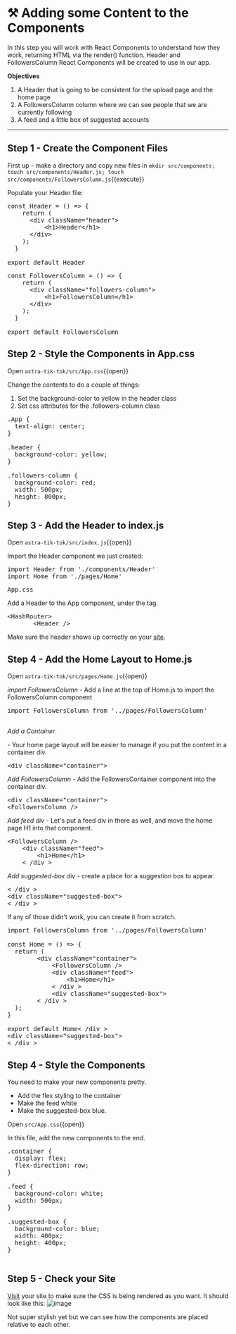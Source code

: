 # ⚒️ Adding some Content to the Components

In this step you will work with React Components to understand how they work, returning HTML via the render() function.  Header and FollowersColumn React Components will be created to use in our app.

**Objectives**
1. A Header that is going to be consistent for the upload page and the home page
2. A FollowersColumn column where we can see people that we are currently following
3. A feed and a little box of suggested accounts

---

## Step 1 - Create the Component Files

First up - make a directory and copy new files in
`mkdir src/components; touch src/components/Header.js; touch src/components/FollowersColumn.js`{{execute}}

Populate your Header file:
<pre class="file" data-filename="root/astra-tik-tok/components/Header.js" data-target="replace">
const Header = () => {
    return (
      &lt;div className="header"&gt;
          &lt;h1>Header&lt;/h1&gt;
      &lt;/div&gt;
    );
  }
  
export default Header
</pre>

<pre class="file" data-filename="root/astra-tik-tok/components/FollowersColumn.js" data-target="replace">
const FollowersColumn = () => {
    return (
      &lt;div className="followers-column"&gt;
          &lt;h1>FollowersColumn&lt;/h1&gt;
      &lt;/div&gt;
    );
  }
  
export default FollowersColumn
</pre>

## Step 2 - Style the Components in App.css

Open `astra-tik-tok/src/App.css`{{open}}

Change the contents to do a couple of things:
1. Set the background-color to yellow in the header class
2. Set css attributes for the .followers-column class

<pre class="file" data-filename="root/astra-tik-tok/src/App.css" data-target="replace">
.App {
  text-align: center;
}

.header {
  background-color: yellow;
}

.followers-column {
  background-color: red;
  width: 500px;
  height: 800px;
}
</pre>

## Step 3 - Add the Header to index.js

Open `astra-tik-tok/src/index.js`{{open}}

Import the Header component we just created:
<pre class="file" data-filename="astra-tik-toc/src/index.js" data-target="insert"  data-marker="import Home from './pages/Home">
import Header from './components/Header'
import Home from './pages/Home'
</pre>

<pre class="file" data-filename="astra-tik-toc/src/index.js" data-target="insert"  data-marker="index.css">
App.css
</pre>

Add a Header to the App component, under the <HashRouter> tag.
<pre class="file" data-filename="astra-tik-toc/src/index.js" data-target="insert"  data-marker="<HashRouter>">
&lt;HashRouter&gt;
       &lt;Header /&gt;
</pre>

Make sure the header shows up correctly on your <a href="https://[[HOST_SUBDOMAIN]]-3000-[[KATACODA_HOST]].environments.katacoda.com/">site</a>.

## Step 4 - Add the Home Layout to Home.js

Open `astra-tik-tok/src/pages/Home.js`{{open}}

*import FollowersColumn* - Add a line at the top of Home.js to import the FollowersColumn component
<pre class="file" data-filename="astra-tik-toc/src/pages/Home.js" data-target="prepend">
import FollowersColumn from '../pages/FollowersColumn'

</pre>

*Add a Container <div>* - Your home page layout will be easier to manage if you put the content in a container div.
<pre class="file" data-filename="astra-tik-toc/src/pages/Home.js" data-target="insert" data-marker='<div className="Home">'>
&lt;div className="container"&gt;
</pre>

*Add FollowersColumn* - Add the FollowersContainer component into the container div.
<pre class="file" data-filename="astra-tik-toc/src/pages/Home.js" data-target="insert" data-marker='<div className="container">'>
&lt;div className="container"&gt;
&lt;FollowersColumn /&gt;
</pre>

*Add feed div* - Let's put a feed div in there as well, and move the home page H1 into that component.
<pre class="file" data-filename="astra-tik-toc/src/pages/Home.js" data-target="insert" data-marker='<FollowersColumn />'>
&lt;FollowersColumn /&gt;
    &lt;div className="feed"&gt; 
        &lt;h1&gt;Home&lt;/h1&gt;
    &lt; /div &gt;
</pre>

*Add suggested-box div* - create a place for a suggestion box to appear.
<pre class="file" data-filename="astra-tik-toc/src/pages/Home.js" data-target="insert" data-marker='</div>'>
&lt; /div &gt;
&lt;div className="suggested-box"&gt;
&lt; /div &gt;
</pre>

If any of those didn't work, you can create it from scratch.
<pre class="file" data-filename="astra-tik-toc/src/pages/Home.js" data-target="replace">
import FollowersColumn from '../pages/FollowersColumn'

const Home = () => {
  return (
        &lt;div className="container"&gt;
            &lt;FollowersColumn /&gt;
            &lt;div className="feed"&gt; 
                &lt;h1&gt;Home&lt;/h1&gt;
            &lt; /div &gt;
            &lt;div className="suggested-box"&gt;
        &lt; /div &gt;
  );
}

export default Home&lt; /div &gt;
&lt;div className="suggested-box"&gt;
&lt; /div &gt;
</pre>

## Step 4 - Style the Components
You need to make your new components pretty.
* Add the flex styling to the container
* Make the feed white
* Make the suggested-box blue. 

Open `src/App.css`{{open}}

In this file, add the new components to the end.

<pre class="file" data-filename="astra-tik-toc/src/App.css" data-target="append">
.container {
  display: flex;
  flex-direction: row;
}

.feed {
  background-color: white;
  width: 500px;
}

.suggested-box {
  background-color: blue;
  width: 400px;
  height: 400px;
}

</pre>

## Step 5 - Check your Site

<a href="https://[[HOST_SUBDOMAIN]]-3000-[[KATACODA_HOST]].environments.katacoda.com/">Visit</a> your site to make sure the CSS is being rendered as you want.  It should look like this:
![image](https://user-images.githubusercontent.com/77410784/114914386-11f91c80-9dd7-11eb-8e8c-17f055f3fc49.png)

Not super stylish yet but we can see how the components are placed relative to each other.